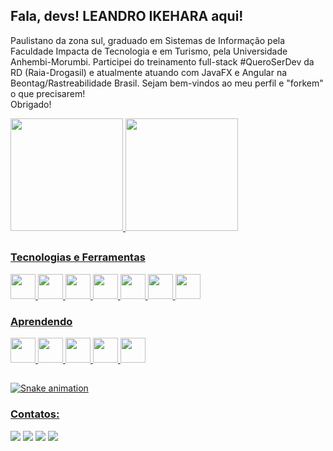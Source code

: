 ## Fala, devs! LEANDRO IKEHARA aqui!

Paulistano da zona sul, graduado em Sistemas de Informação pela Faculdade Impacta de Tecnologia e em Turismo, pela Universidade Anhembi-Morumbi. Participei do treinamento full-stack #QueroSerDev da RD (Raia-Drogasil) e atualmente atuando com JavaFX e Angular na Beontag/Rastreabilidade Brasil. 
Sejam bem-vindos ao meu perfil e "forkem" o que precisarem! 
<br>Obrigado!

<div style="align-item: center">
<a href="https://github.com/leandro-ikehara">
<img height="180em" src="https://github-readme-stats.vercel.app/api/top-langs/?username=leandro-ikehara&layout=compact&langs_count=7&theme=yeblu"/>
<img height="180em" src="https://github-readme-stats.vercel.app/api?username=leandro-ikehara&show_icons=true&theme=yeblu&include_all_commits=true&count_private=true"/>
</div>

##
### Tecnologias e Ferramentas 
<img src="https://cdn.jsdelivr.net/gh/devicons/devicon/icons/java/java-original.svg" width="40" height="40"/> <img src="https://cdn.jsdelivr.net/gh/devicons/devicon/icons/spring/spring-original.svg" width="40" height="40"/> <img src="https://cdn.jsdelivr.net/gh/devicons/devicon/icons/javascript/javascript-plain.svg" width="40" height="40"/> <img src="https://cdn.jsdelivr.net/gh/devicons/devicon/icons/react/react-original.svg" width="40" height="40"/> <img src="https://cdn.jsdelivr.net/gh/devicons/devicon/icons/html5/html5-plain.svg" width="40" height="40"/> <img src="https://cdn.jsdelivr.net/gh/devicons/devicon/icons/css3/css3-plain.svg" width="40" height="40"/> <img src="https://cdn.jsdelivr.net/gh/devicons/devicon/icons/mysql/mysql-original.svg" width="40" height="40"/>


### Aprendendo 
<img src="https://cdn.jsdelivr.net/gh/devicons/devicon/icons/csharp/csharp-original.svg" width="40" height="40"/> <img src="https://cdn.jsdelivr.net/gh/devicons/devicon/icons/typescript/typescript-plain.svg" width="40" height="40"/> <img src="https://cdn.jsdelivr.net/gh/devicons/devicon/icons/postgresql/postgresql-original.svg" width="40" height="40"/> <img src="https://cdn.jsdelivr.net/gh/devicons/devicon/icons/kotlin/kotlin-original.svg" width="40" height="40"/> <img src="https://cdn.jsdelivr.net/gh/devicons/devicon/icons/android/android-original.svg" width="40" height="40"/>

##
![Snake animation](https://github.com/leandro-ikehara/leandro-ikehara/blob/output/github-contribution-grid-snake.svg) 

### Contatos:

<div>
<a href="https://instagram.com/leandro_ikehara" target="_blank"><img src="https://img.shields.io/badge/-Instagram-%23E4405F?style=for-the-badge&logo=instagram&logoColor=white" target="_blank"></a>
<a href = "mailto:leandro_ikehara@uol.com.br"><img src="https://img.shields.io/badge/Gmail-D14836?style=for-the-badge&logo=gmail&logoColor=white" target="_blank"></a>
<a href="https://br.linkedin.com/in/leandroikehara" target="_blank"><img src="https://img.shields.io/badge/-LinkedIn-%230077B5?style=for-the-badge&logo=linkedin&logoColor=white" target="_blank"></a>
<a href = "https://api.whatsapp.com/send?1=pt_BR&phone=5511979818689"><img src="https://img.shields.io/badge/-WhatsApp-25d366?style=for-the-badge&logo=whatsapp&logoColor=white" target="_blank"></a>
</div>

<!--
**leandro-ikehara/leandro-ikehara** is a ✨ _special_ ✨ repository because its `README.md` (this file) appears on your GitHub profile.



Here are some ideas to get you started:

- 🔭 I’m currently working on ...
- 🌱 I’m currently learning ...
- 👯 I’m looking to collaborate on ...
- 🤔 I’m looking for help with ...
- 💬 Ask me about ...
- 📫 How to reach me: ...
- 😄 Pronouns: ...
- ⚡ Fun fact: ...
-->
